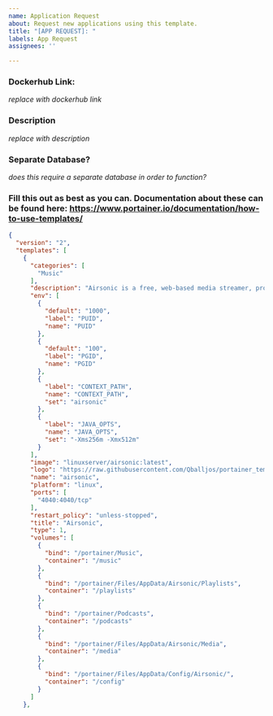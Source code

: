 ```yaml
---
name: Application Request
about: Request new applications using this template.
title: "[APP REQUEST]: "
labels: App Request
assignees: ''

---
```


### Dockerhub Link: ###
*replace with dockerhub link*

### Description ###
*replace with description*

### Separate Database? ###
*does this require a separate database in order to function?*

### Fill this out as best as you can. Documentation about these can be found here: https://www.portainer.io/documentation/how-to-use-templates/

```json
{
  "version": "2",
  "templates": [
    {
      "categories": [
        "Music"
      ],
      "description": "Airsonic is a free, web-based media streamer, providing ubiqutious access to your music. Use it to share your music with friends, or to listen to your own music while at work. You can stream to multiple players simultaneously, for instance to one player in your kitchen and another in your living room.",
      "env": [
        {
          "default": "1000",
          "label": "PUID",
          "name": "PUID"
        },
        {
          "default": "100",
          "label": "PGID",
          "name": "PGID"
        },
        {
          "label": "CONTEXT_PATH",
          "name": "CONTEXT_PATH",
          "set": "airsonic"
        },
        {
          "label": "JAVA_OPTS",
          "name": "JAVA_OPTS",
          "set": "-Xms256m -Xmx512m"
        }
      ],
      "image": "linuxserver/airsonic:latest",
      "logo": "https://raw.githubusercontent.com/Qballjos/portainer_templates/master/Images/airsonic-logo.png",
      "name": "airsonic",
      "platform": "linux",
      "ports": [
        "4040:4040/tcp"
      ],
      "restart_policy": "unless-stopped",
      "title": "Airsonic",
      "type": 1,
      "volumes": [
        {
          "bind": "/portainer/Music",
          "container": "/music"
        },
        {
          "bind": "/portainer/Files/AppData/Airsonic/Playlists",
          "container": "/playlists"
        },
        {
          "bind": "/portainer/Podcasts",
          "container": "/podcasts"
        },
        {
          "bind": "/portainer/Files/AppData/Airsonic/Media",
          "container": "/media"
        },
        {
          "bind": "/portainer/Files/AppData/Config/Airsonic/",
          "container": "/config"
        }
      ]
    },
```